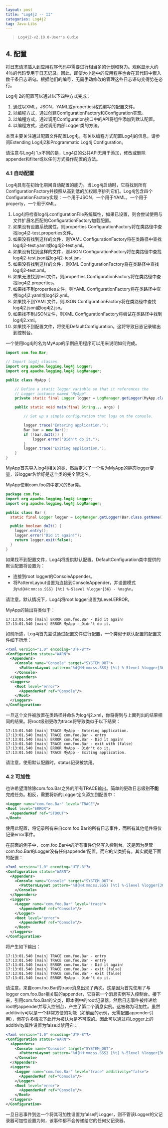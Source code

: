```yaml
---
layout: post
title: "Log4j2 -- II"
categories: Log4j2
tag: Java-Libs
---
```

> `Log4j2-v2.10.0-User's Gudie`

## 4. 配置

将日志请求插入到应用程序代码中需要进行相当多的计划和努力。观察显示大约4％的代码专用于日志记录。因此，即使大小适中的应用程序也会在其代码中嵌入数千条日志语句。根据他们的编号，无需手动修改的管理这些日志语句变得势在必行。

Log4j 2的配置可以通过以下四种方式完成：

1. 通过以XML，JSON，YAML或properties格式编写的配置文件。
2. 以编程方式，通过创建ConfigurationFactory和Configuration实现。
3. 以编程方式，通过调用Configuration接口中的API将组件添加到默认配置。
4. 以编程方式，通过调用内部Logger类的方法。

本页主要关注通过配置文件配置Log4j。有关以编程方式配置Log4j的信息，请参阅Extending Log4j2和Programmatic Log4j Configuration。

请注意与Log4j 1.x不同的是，Log4j2的公共API无用于添加，修改或删除appender和filter或以任何方式操作配置的方法。

### 4.1 自动配置

Log4j具有在初始化期间自动配置的能力。当Log4j启动时，它将找到所有ConfigurationFactory并按照从高到低的加权顺序排列它们。Log4j包含四个ConfigurationFactory实现：一个用于JSON，一个用于YAML，一个用于property，一个用于XML。

1. Log4j将检查log4j.configurationFile系统属性，如果已设置，则会尝试使用与文件扩展名匹配的ConfigurationFactory加载配置。
2. 如果没有设置系统属性，则properties ConfigurationFactory将在类路径中查找log4j2-test.properties文件。
3. 如果没有找到这样的文件，则YAML ConfigurationFactory将在类路径中查找log4j2-test.yaml或log4j2-test.yml。
4. 如果没有找到这样的文件，则JSON ConfigurationFactory将在类路径中查找log4j2-test.json或log4j2-test.jsn。
5. 如果没有找到这样的文件，则XML ConfigurationFactory将在类路径中查找log4j2-test.xml。
6. 如果无法找到test文件，则properties ConfigurationFactory将在类路径中查找log4j2.properties。
7. 如果找不到properties文件，则YAML ConfigurationFactory将在类路径中查找log4j2.yaml或log4j2.yml。
8. 如果找不到YAML文件，则JSON ConfigurationFactory将在类路径中查找log4j2.json或log4j2.jsn。
9. 如果找不到JSON文件，则XML ConfigurationFactory将尝试在类路径中找到log4j2.xml。
10. 如果找不到配置文件，将使用DefaultConfiguration。这将导致日志记录输出到控制台。

一个使用log4j的名为MyApp的示例应用程序可以用来说明如何完成。

```java
import com.foo.Bar;

// Import log4j classes.
import org.apache.logging.log4j.Logger;
import org.apache.logging.log4j.LogManager;

public class MyApp {

    // Define a static logger variable so that it references the
    // Logger instance named "MyApp".
    private static final Logger logger = LogManager.getLogger(MyApp.class);

    public static void main(final String... args) {

        // Set up a simple configuration that logs on the console.

        logger.trace("Entering application.");
        Bar bar = new Bar();
        if (!bar.doIt()) {
            logger.error("Didn't do it.");
        }
        logger.trace("Exiting application.");
    }
}
```

MyApp首先导入log4j相关的类，然后定义了一个名为MyApp的静态logger变量，该logger名恰好是这个类的完全限定名。

MyApp使用com.foo包中定义的Bar类。

```java
package com.foo;
import org.apache.logging.log4j.Logger;
import org.apache.logging.log4j.LogManager;

public class Bar {
  static final Logger logger = LogManager.getLogger(Bar.class.getName());

  public boolean doIt() {
    logger.entry();
    logger.error("Did it again!");
    return logger.exit(false);
  }
}
```

如果找不到配置文件，Log4j将提供默认配置。DefaultConfiguration类中提供的默认配置将设置为：

- 连接到root logger的ConsoleAppender。
- 将PatternLayout设置为连接到ConsoleAppender，并设置模式为`%d{HH:mm:ss.SSS} [%t] %-5level %logger{36} - %msg%n`。

请注意，默认情况下，Log4j将root logger设置为Level.ERROR。

MyApp的输出将类似于：

```
17:13:01.540 [main] ERROR com.foo.Bar - Did it again!
17:13:01.540 [main] ERROR MyApp - Didn't do it.
```

如前所述，Log4j首先尝试通过配置文件进行配置，一个类似于默认配置的配置文件如下所示：

```xml
<?xml version="1.0" encoding="UTF-8"?>
<Configuration status="WARN">
  <Appenders>
    <Console name="Console" target="SYSTEM_OUT">
      <PatternLayout pattern="%d{HH:mm:ss.SSS} [%t] %-5level %logger{36} - %msg%n"/>
    </Console>
  </Appenders>
  <Loggers>
    <Root level="error">
      <AppenderRef ref="Console"/>
    </Root>
  </Loggers>
</Configuration>
```

一旦这个文件被放置在类路径并命名为log4j2.xml，你将得到与上面列出的结果相同的结果。将root级别更改为trace将导致类似于以下结果：

```
17:13:01.540 [main] TRACE MyApp - Entering application.
17:13:01.540 [main] TRACE com.foo.Bar - entry
17:13:01.540 [main] ERROR com.foo.Bar - Did it again!
17:13:01.540 [main] TRACE com.foo.Bar - exit with (false)
17:13:01.540 [main] ERROR MyApp - Didn't do it.
17:13:01.540 [main] TRACE MyApp - Exiting application.
```

请注意，使用默认配置时，status记录被禁用。

### 4.2 可加性

也许希望清除除com.foo.Bar之外的所有TRACE输出。简单的更改日志级别**不能**完成任务。相反，需要将新的Logger定义添加到配置中：

```xml
<Logger name="com.foo.Bar" level="TRACE"/>
<Root level="ERROR">
  <AppenderRef ref="STDOUT">
</Root>
```

使用此配置，将记录所有来自com.foo.Bar的所有日志事件，而所有其他组件将仅记录error事件。

在前面的例子中，com.foo.Bar中的所有事件仍然写入控制台。这是因为尽管com.foo.Bar的Logger没有任何appender配置，而它的父类拥有。其实就是下面的配置：

```xml
<?xml version="1.0" encoding="UTF-8"?>
<Configuration status="WARN">
  <Appenders>
    <Console name="Console" target="SYSTEM_OUT">
      <PatternLayout pattern="%d{HH:mm:ss.SSS} [%t] %-5level %logger{36} - %msg%n"/>
    </Console>
  </Appenders>
  <Loggers>
    <Logger name="com.foo.Bar" level="trace">
      <AppenderRef ref="Console"/>
    </Logger>
    <Root level="error">
      <AppenderRef ref="Console"/>
    </Root>
  </Loggers>
</Configuration>
```

将产生如下输出：

```
17:13:01.540 [main] TRACE com.foo.Bar - entry
17:13:01.540 [main] TRACE com.foo.Bar - entry
17:13:01.540 [main] ERROR com.foo.Bar - Did it again!
17:13:01.540 [main] TRACE com.foo.Bar - exit (false)
17:13:01.540 [main] TRACE com.foo.Bar - exit (false)
17:13:01.540 [main] ERROR MyApp - Didn't do it.
```

请注意，来自com.foo.Bar的trace消息出现了两次。这是因为首先使用了与logger com.foo.Bar相关联的appender，它将第一个消息实例写入控制台。接下来，引用com.foo.Bar的父类，即本例中的root记录器，然后日志事件被传递给root的appender并写入控制台，产生了第二个消息实例。这被称为可加性。虽然additivity可以是一个非常方便的功能（如前面的示例，无需配置appender引用），但在许多情况下此行为被认为是不可取的。因此可以通过将Logger上的additivity属性设置为false以禁用它：

```xml
<?xml version="1.0" encoding="UTF-8"?>
<Configuration status="WARN">
  <Appenders>
    <Console name="Console" target="SYSTEM_OUT">
      <PatternLayout pattern="%d{HH:mm:ss.SSS} [%t] %-5level %logger{36} - %msg%n"/>
    </Console>
  </Appenders>
  <Loggers>
    <Logger name="com.foo.Bar" level="trace" additivity="false">
      <AppenderRef ref="Console"/>
    </Logger>
    <Root level="error">
      <AppenderRef ref="Console"/>
    </Root>
  </Loggers>
</Configuration>
```

一旦日志事件到达一个将其可加性设置为false的Logger，则不管该Logger的父记录器可加性设置为何，该事件都不会传递给它的任何父记录器。